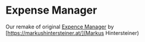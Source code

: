 # Expense Manager
Our remake of original [Expence Manager](https://play.google.com/store/apps/details?id=at.markushi.expensemanager) by [https://markushintersteiner.at/](Markus Hintersteiner)
